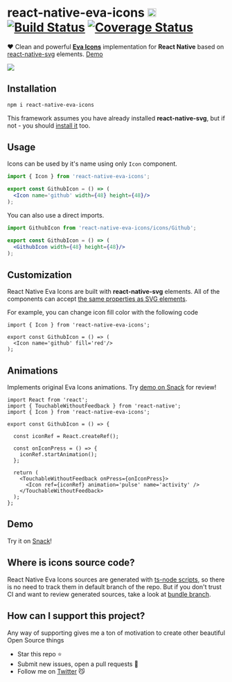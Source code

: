 # react-native-eva-icons [<img src="https://i.imgur.com/oMcxwZ0.png" alt="Eva Design System" height="20px" />][link:eva] [![Build Status][badge:github-actions]][link:github-actions] [![Coverage Status][badge:coveralls]][link:coveralls]

❤️ Clean and powerful [**Eva Icons**][link:eva-icons] implementation for **React Native** based on [react-native-svg][link:react-native-svg] elements. [Demo][link:demo]

[<img src="https://i.imgur.com/cNC9jXj.png" />](./README.md)

## Installation

```bash
npm i react-native-eva-icons
```

This framework assumes you have already installed **react-native-svg**, but if not - you should [install it][link:react-native-svg:install] too.

## Usage

Icons can be used by it's name using only `Icon` component.

```jsx
import { Icon } from 'react-native-eva-icons';

export const GithubIcon = () => (
  <Icon name='github' width={48} height={48}/>
);
```

You can also use a direct imports.

```jsx
import GithubIcon from 'react-native-eva-icons/icons/Github';

export const GithubIcon = () => (
  <GithubIcon width={48} height={48}/>
);
```

## Customization

React Native Eva Icons are built with  **react-native-svg** elements. All of the components can accept [the same properties as SVG elements][link:react-native-svg:props].

For example, you can change icon fill color with the following code

```tsx
import { Icon } from 'react-native-eva-icons';

export const GithubIcon = () => (
  <Icon name='github' fill='red'/>
);
```

## Animations

Implements original Eva Icons animations. Try [demo on Snack][link:demo] for review!

```tsx
import React from 'react';
import { TouchableWithoutFeedback } from 'react-native';
import { Icon } from 'react-native-eva-icons';

export const GithubIcon = () => {

  const iconRef = React.createRef();

  const onIconPress = () => {
    iconRef.startAnimation();
  };

  return (
    <TouchableWithoutFeedback onPress={onIconPress}>
      <Icon ref={iconRef} animation='pulse' name='activity' />
    </TouchableWithoutFeedback>
  );
};
```

## Demo

Try it on [Snack][link:demo]!

## Where is icons source code?

React Native Eva Icons sources are generated with [ts-node scripts](./scripts/ts-node), so there is no need to track them in default branch of the repo. But if you don't trust CI and want to review generated sources, take a look at [bundle branch][link:build-branch].

## How can I support this project?

Any way of supporting gives me a ton of motivation to create other beautiful Open Source things

- Star this repo :star:
- Submit new issues, open a pull requests :wrench:
- Follow me on [Twitter][link:twitter] :smirk_cat:

[link:build-branch]: https://github.com/artyorsh/react-native-eva-icons/tree/bundle/v1.0.0-beta.1
[link:demo]: https://snack.expo.io/@art.yorsh/react-native-eva-icons-playground
[link:eva-icons]: https://github.com/akveo/eva-icons
[link:react-native-svg]: https://github.com/react-native-community/react-native-svg
[link:react-native-svg:install]: https://github.com/react-native-community/react-native-svg#installation
[link:react-native-svg:props]: https://github.com/react-native-community/react-native-svg#common-props
[link:github-actions]: https://github.com/akveo/react-native-ui-kitten/actions
[link:coveralls]: https://coveralls.io/github/artyorsh/react-native-eva-icons?branch=master
[link:eva]: https://eva.design
[link:twitter]: https://twitter.com/artyorsh
[badge:github-actions]: https://github.com/artyorsh/react-native-eva-icons/workflows/Build/badge.svg
[badge:coveralls]: https://coveralls.io/repos/github/artyorsh/react-native-eva-icons/badge.svg?branch=master
